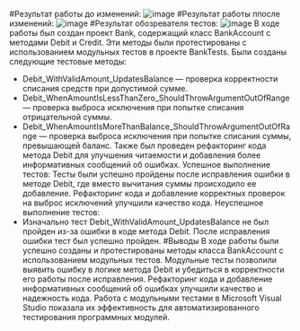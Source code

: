 #Результат работы до изменений:
![image](https://github.com/user-attachments/assets/ee60e2dc-279d-4c9f-98d8-752c9a636225)
#Результат работы ппосле изменений:
![image](https://github.com/user-attachments/assets/46924316-ee2a-4c19-905e-fe0785df19c3)
#Результат обозревателя тестов:
![image](https://github.com/user-attachments/assets/0fff529d-e896-42b6-8109-30aad110fe46)
В ходе работы был создан проект Bank, содержащий класс BankAccount с методами Debit и Credit. Эти методы были протестированы с использованием модульных тестов в проекте BankTests. Были созданы следующие тестовые методы:
- Debit_WithValidAmount_UpdatesBalance — проверка корректности списания средств при допустимой сумме.
- Debit_WhenAmountIsLessThanZero_ShouldThrowArgumentOutOfRange — проверка выброса исключения при попытке списания отрицательной суммы.
- Debit_WhenAmountIsMoreThanBalance_ShouldThrowArgumentOutOfRange — проверка выброса исключения при попытке списания суммы, превышающей баланс.
Также был проведен рефакторинг кода метода Debit для улучшения читаемости и добавления более информативных сообщений об ошибках. Успешное выполнение тестов:
Тесты были успешно пройдены после исправления ошибки в методе Debit, где вместо вычитания суммы происходило ее добавление.
Рефакторинг кода и добавление корректных проверок на выброс исключений улучшили качество кода.
Неуспешное выполнение тестов:
- Изначально тест Debit_WithValidAmount_UpdatesBalance не был пройден из-за ошибки в коде метода Debit. После исправления ошибки тест был успешно пройден.
#Выводы
В ходе работы были успешно созданы и протестированы методы класса BankAccount с использованием модульных тестов. Модульные тесты позволили выявить ошибку в логике метода Debit и убедиться в корректности его работы после исправления. Рефакторинг кода и добавление информативных сообщений об ошибках улучшили качество и надежность кода. Работа с модульными тестами в Microsoft Visual Studio показала их эффективность для автоматизированного тестирования программных модулей.

